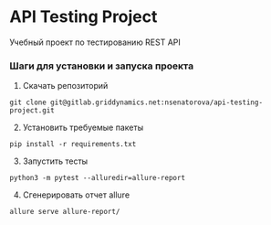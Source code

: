 # API Testing Project

Учебный проект по тестированию REST API

### Шаги для установки и запуска проекта
1. Скачать репозиторий
```
git clone git@gitlab.griddynamics.net:nsenatorova/api-testing-project.git
```
2. Установить требуемые пакеты
```
pip install -r requirements.txt
```
3. Запустить тесты
```
python3 -m pytest --alluredir=allure-report
```
4. Сгенерировать отчет allure
```
allure serve allure-report/
```
